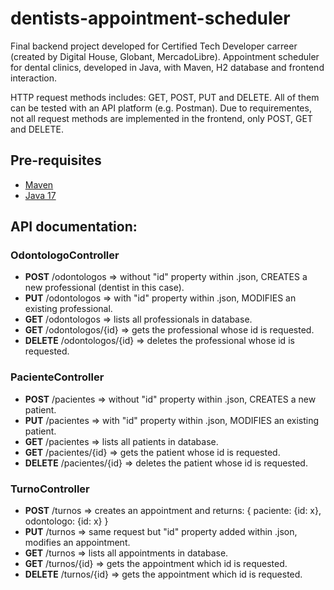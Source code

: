 # dentists-appointment-scheduler
Final backend project developed for Certified Tech Developer carreer (created by Digital House, Globant, MercadoLibre).
Appointment scheduler for dental clinics, developed in Java, with Maven, H2 database and frontend interaction.

HTTP request methods includes: GET, POST, PUT and DELETE. All of them can be tested with an API platform (e.g. Postman).
Due to requirementes, not all request methods are implemented in the frontend, only POST, GET and DELETE.

## Pre-requisites
- [Maven](https://maven.apache.org/download.cgi)
- [Java 17](https://www.oracle.com/java/technologies/downloads/#java17)

## API documentation:
### OdontologoController
- __POST__ /odontologos => without "id" property within .json, CREATES a new professional (dentist in this case).
- __PUT__ /odontologos => with "id" property within .json, MODIFIES an existing professional.
- __GET__ /odontologos => lists all professionals in database.
- __GET__ /odontologos/{id} => gets the professional whose id is requested.
- __DELETE__ /odontologos/{id} => deletes the professional whose id is requested.

### PacienteController
- __POST__ /pacientes => without "id" property within .json, CREATES a new patient.
- __PUT__ /pacientes => with "id" property within .json, MODIFIES an existing patient.
- __GET__ /pacientes => lists all patients in database.
- __GET__ /pacientes/{id} => gets the patient whose id is requested.
- __DELETE__ /pacientes/{id} => deletes the patient whose id is requested.

### TurnoController
- __POST__ /turnos => creates an appointment and returns:
{ 
paciente: {id: x}, 
odontologo: {id: x}
}
- __PUT__ /turnos => same request but "id" property added within .json, modifies an appointment.
- __GET__ /turnos => lists all appointments in database.
- __GET__ /turnos/{id} => gets the appointment which id is requested.
- __DELETE__ /turnos/{id} => gets the appointment which id is requested.
